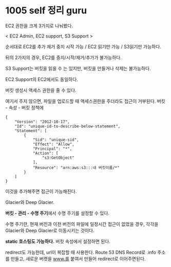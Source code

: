 # 1005 self 정리 guru

EC2 권한을 크게 3가지로 나눠봤다. 

< EC2 Admin, EC2 support, S3 Support >

순서대로 EC2를 추가 제거 중지 시작 가능 / EC2 읽기만 가능 / S3읽기만 가능하다.



뒤의 2가지의 경우, EC2를 중지/시작/제거/추가가 불가능하다.

S3 Support는 버킷을 읽을 수 는 있지만, 버킷을 만들거나 삭제는 불가능하다.

EC2 Support의 EC2에서도 동일하다.





버킷 생성시 액세스 권한을 줄 수 있다.

여기서 주지 않으면, 파일을 업로드할 때 액세스권한을 주더라도 접근이 거부된다. 버킷 - 속성 - 버킷 정책에

```
{
    "Version": "2012-10-17",
    "Id": "unique-id-to-describe-below-statement",
    "Statement": [
        {
            "Sid": "unique-sid",
            "Effect": "Allow",
            "Principal": "*",
            "Action": [
                "s3:GetObject"
            ],
            "Resource": "arn:aws:s3:::내 버킷이름/*"
        }
    ]
}
```

이것을 추가해주면 접근이 가능해진다.





Glacier와 Deep Glacier.

**버킷 - 관리 - 수명 주기**에서  수명 주기를 설정할 수 있다.

수명 주기란, 현재 버전과 이전 버전의 파일에 일정시간 접근이 없었을 경우, 각각을 Glacier와 Deep Glacier로 이동시키는 것이다.





**static 호스팅도 가능하다.** 버킷 속성에서 설정하면 된다.

redirect도 가능한데, url이 복잡할 때 사용한다. Route 53 DNS Record로 .info 주소를 만들고, 새로운 버켓을  www.를 붙여서 만들어 redirect로 이어주면된다.

